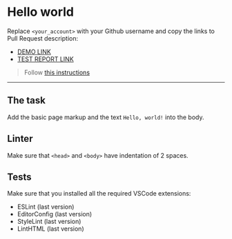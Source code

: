 # Hello world

Replace `<your_account>` with your Github username and copy the links to Pull Request description:
- [DEMO LINK](https://dimakrugly.github.io/layout_hello-world/)
- [TEST REPORT LINK](https://dimakrugly.github.io/layout_hello-world/.github.io/layout_hello-world/report/html_report/)

> Follow [this instructions](https://mate-academy.github.io/layout_task-guideline/#how-to-solve-the-layout-tasks-on-github)
___

## The task

Add the basic page markup and the text `Hello, world!` into the body.

## Linter

Make sure that `<head>` and `<body>` have indentation of 2 spaces.

## Tests

Make sure that you installed all the required VSCode extensions:

- ESLint (last version)
- EditorConfig (last version)
- StyleLint (last version)
- LintHTML (last version)
